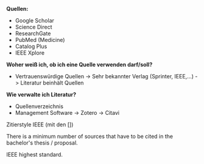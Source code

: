 
**Quellen:**
- Google Scholar
- Science Direct
- ResearchGate
- PubMed (Medicine)
- Catalog Plus
- IEEE Xplore



**Woher weiß ich, ob ich eine Quelle verwenden darf/soll?**
- Vertrauenswürdige Quellen
	-> Sehr bekannter Verlag (Sprinter, IEEE,...)
	-> Literatur beinhält Quellen




**Wie verwalte ich Literatur?**
- Quellenverzeichnis
- Management Software
	-> Zotero
	-> Citavi


Zitierstyle IEEE (mit den \[])


There is a minimum number of sources that have to be cited in the bachelor's thesis / proposal.

IEEE highest standard.
